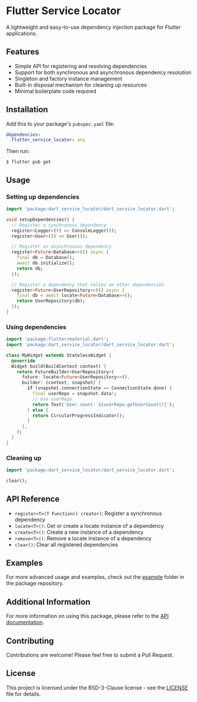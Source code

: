 # Flutter Service Locator

A lightweight and easy-to-use dependency injection package for Flutter applications.

## Features

- Simple API for registering and resolving dependencies
- Support for both synchronous and asynchronous dependency resolution
- Singleton and factory instance management
- Built-in disposal mechanism for cleaning up resources
- Minimal boilerplate code required

## Installation

Add this to your package's `pubspec.yaml` file:

```yaml
dependencies:
  flutter_service_locator: any
```

Then run:

```
$ flutter pub get
```

## Usage

### Setting up dependencies

```dart
import 'package:dart_service_locator/dart_service_locator.dart';

void setupDependencies() {
  // Register a synchronous dependency
  register<Logger>(() => ConsoleLogger());
  register<User>(() => User());

  // Register an asynchronous dependency
  register<Future<Database>>(() async {
    final db = Database();
    await db.initialize();
    return db;
  });

  // Register a dependency that relies on other dependencies
  register<Future<UserRepository>>(() async {
    final db = await locate<Future<Database>>();
    return UserRepository(db);
  });
}
```

### Using dependencies

```dart
import 'package:flutter/material.dart';
import 'package:dart_service_locator/dart_service_locator.dart';

class MyWidget extends StatelessWidget {
  @override
  Widget build(BuildContext context) {
    return FutureBuilder<UserRepository>(
      future: locate<Future<UserRepository>>(),
      builder: (context, snapshot) {
        if (snapshot.connectionState == ConnectionState.done) {
          final userRepo = snapshot.data!;
          // Use userRepo
          return Text('User count: ${userRepo.getUserCount()}');
        } else {
          return CircularProgressIndicator();
        }
      },
    );
  }
}
```

### Cleaning up

```dart
import 'package:dart_service_locator/dart_service_locator.dart';

clear();
```

## API Reference

- `register<T>(T Function() creator)`: Register a synchronous dependency
- `locate<T>()`: Get or create a locate instance of a dependency
- `create<T>()`: Create a new instance of a dependency
- `remove<T>()`: Remove a locate instance of a dependency
- `clear()`: Clear all registered dependencies

## Examples

For more advanced usage and examples, check out the [example](example) folder in the package repository.

## Additional Information

For more information on using this package, please refer to the [API documentation](https://pub.dev/documentation/watchable/latest/).

## Contributing

Contributions are welcome! Please feel free to submit a Pull Request.

## License

This project is licensed under the BSD-3-Clause license - see the [LICENSE](LICENSE) file for details.